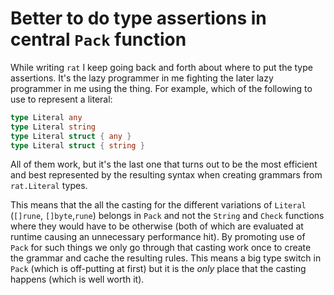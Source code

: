 # Better to do type assertions in central `Pack` function

While writing `rat` I keep going back and forth about where to put the type assertions. It's the lazy programmer in me fighting the later lazy programmer in me using the thing. For example, which of the following to use to represent a literal:

```go
type Literal any
type Literal string
type Literal struct { any }
type Literal struct { string }
```

All of them work, but it's the last one that turns out to be the most efficient and best represented by the resulting syntax when creating grammars from `rat.Literal` types.

This means that the all the casting for the different variations of `Literal`
(`[]rune`, `[]byte`,`rune`) belongs in `Pack` and not the `String` and `Check`
functions where they would have to be otherwise (both of which are evaluated at
runtime causing an unnecessary performance hit). By promoting use of `Pack` for
such things we only go through that casting work once to create the grammar and
cache the resulting rules. This means a big type switch in `Pack` (which is
off-putting at first) but it is the *only* place that the casting happens
(which is well worth it).
